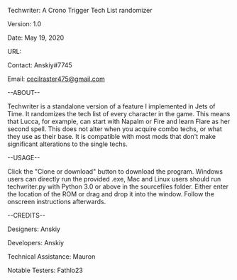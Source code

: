 Techwriter: A Crono Trigger Tech List randomizer

Version: 1.0

Date: May 19, 2020

URL: 

Contact: Anskiy#7745
         
Email:   cecilraster475@gmail.com


--ABOUT--

Techwriter is a standalone version of a feature I implemented in Jets of Time. It randomizes the tech list of every character in the game. This means that Lucca, for example, can start with Napalm or Fire and learn Flare as her second spell. This does not alter when you acquire combo techs, or what they use as their base. It is compatible with most mods that don't make significant alterations to the single techs.

--USAGE--

Click the "Clone or download" button to download the program. Windows users can directly run the provided .exe, Mac and Linux users should run techwriter.py with Python 3.0 or above in the sourcefiles folder. Either enter the location of the ROM or drag and drop it into the window. Follow the onscreen instructions afterwards.

--CREDITS--

Designers: Anskiy

Developers: Anskiy

Technical Assistance: Mauron

Notable Testers: Fathlo23